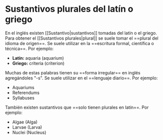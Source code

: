 # Sustantivos plurales del latín o griego

En el inglés existen [[Sustantivo|sustantivos]] tomadas del latín o el griego. Para obtener el [[Sustantivos plurales|plural]] se suele tomar el ==plural del idioma de origen==. Se suele utilizar en la ==escritura formal, científica o técnica==. Por ejemplo:

- **Latín:** aquaria (aquarium)
- **Griego:** criteria (criterion)

Muchas de estas palabras tienen su ==forma irregular== en inglés agregándoles "-s". Se suele utilizar en el ==lenguaje diario==. Por ejemplo:

- Aquariums
- Referendums
- Syllabuses

También existen sustantivos que ==solo tienen plurales en latín==. Por ejemplo:

- Algae (Alga)
- Larvae (Larva)
- Nuclei (Nucleus)
